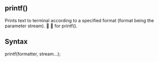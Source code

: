 ## printf()
Prints text to terminal according to a specified format (format being the parameter stream). :arrows_counterclockwise: :wrench: for printf().

## Syntax
printf(formatter, stream...);
